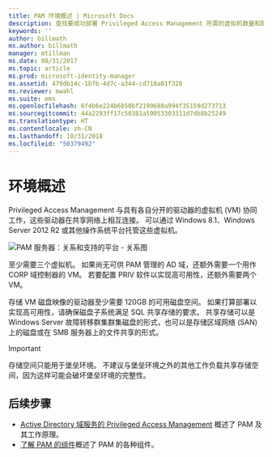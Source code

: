 ```yaml
---
title: PAM 环境概述 | Microsoft Docs
description: 查找要成功部署 Privileged Access Management 所需的虚拟机数量和配置
keywords: ''
author: billmath
ms.author: billmath
manager: mtillman
ms.date: 08/31/2017
ms.topic: article
ms.prod: microsoft-identity-manager
ms.assetid: 479db14c-1bfb-4d7c-a344-cd718a01f328
ms.reviewer: mwahl
ms.suite: ems
ms.openlocfilehash: 6f4b6e224b6b50bf2190688a994f35159d273713
ms.sourcegitcommit: 44a2293ff17c50381a59053303311d7db8b25249
ms.translationtype: HT
ms.contentlocale: zh-CN
ms.lasthandoff: 10/31/2018
ms.locfileid: "50379492"
---
```

# <a name="environment-overview"></a>环境概述

Privileged Access Management 与具有各自分开的驱动器的虚拟机 (VM) 协同工作，这些驱动器在共享网络上相互连接。 可以通过 Windows 8.1、Windows Server 2012 R2 或其他操作系统平台托管这些虚拟机。

![PAM 服务器：关系和支持的平台 - 关系图](media/pam-test-lab-architecture.png)

至少需要三个虚拟机。  如果尚无可供 PAM 管理的 AD 域，还额外需要一个用作 CORP 域控制器的 VM。  若要配置 PRIV 软件以实现高可用性，还额外需要两个 VM。

存储 VM 磁盘映像的驱动器至少需要 120GB 的可用磁盘空间。  如果打算部署以实现高可用性，请确保磁盘子系统满足 SQL 共享存储的要求。  共享存储可以是 Windows Server 故障转移群集群集磁盘的形式，也可以是存储区域网络 (SAN) 上的磁盘或在 SMB 服务器上的文件共享的形式。

> [!IMPORTANT]
> 存储空间只能用于堡垒环境。 不建议与堡垒环境之外的其他工作负载共享存储空间，因为这样可能会破坏堡垒环境的完整性。

## <a name="next-steps"></a>后续步骤

- [Active Directory 域服务的 Privileged Access Management](privileged-identity-management-for-active-directory-domain-services.md) 概述了 PAM 及其工作原理。
- [了解 PAM 的组件](principles-of-operation.md)概述了 PAM 的各种组件。
